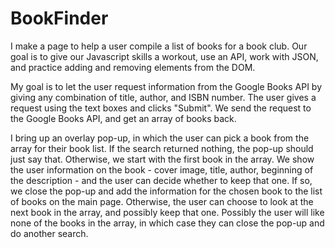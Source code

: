 # BookFinder

I make a page to help a user compile a list of books for a book club. Our goal is to give our Javascript skills a workout, use an API, work with JSON, and practice adding and removing elements from the DOM.

My goal is to let the user request information from the Google Books API by giving any combination of title, author, and ISBN number. The user gives a request using the text boxes and clicks "Submit". We send the request to the Google Books API, and get an array of books back.

I bring up an overlay pop-up, in which the user can pick a book from the array for their book list. If the search returned nothing, the pop-up should just say that. Otherwise, we start with the first book in the array. We show the user information on the book - cover image, title, author, beginning of the description - and the user can decide whether to keep that one. If so, we close the pop-up and add the information for the chosen book to the list of books on the main page. Otherwise, the user can choose to look at the next book in the array, and possibly keep that one. Possibly the user will like none of the books in the array, in which case they can close the pop-up and do another search.
